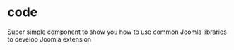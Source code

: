 # code
Super simple component to show you how to use common Joomla libraries to develop Joomla extension
